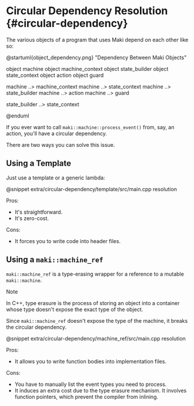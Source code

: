 # Circular Dependency Resolution {#circular-dependency}

The various objects of a program that uses Maki depend on each other like so:

@startuml{object_dependency.png} "Dependency Between Maki Objects"

object machine
object machine_context
object state_builder
object state_context
object action
object guard

machine ..> machine_context
machine ..> state_context
machine ..> state_builder
machine ..> action
machine ..> guard

state_builder ..> state_context

@enduml

If you ever want to call `maki::machine::process_event()` from, say, an action, you'll have a circular dependency.

There are two ways you can solve this issue.

## Using a Template

Just use a template or a generic lambda:

@snippet extra/circular-dependency/template/src/main.cpp resolution

Pros:

* It's straightforward.
* It's zero-cost.

Cons:

* It forces you to write code into header files.

## Using a `maki::machine_ref`

`maki::machine_ref` is a type-erasing wrapper for a reference to a mutable `maki::machine`.

> [!note]
> In C++, type erasure is the process of storing an object into a container whose type doesn't expose the exact type of the object.

Since `maki::machine_ref` doesn't expose the type of the machine, it breaks the circular dependency.

@snippet extra/circular-dependency/machine_ref/src/main.cpp resolution

Pros:

* It allows you to write function bodies into implementation files.

Cons:

* You have to manually list the event types you need to process.
* It induces an extra cost due to the type erasure mechanism. It involves function pointers, which prevent the compiler from inlining.
